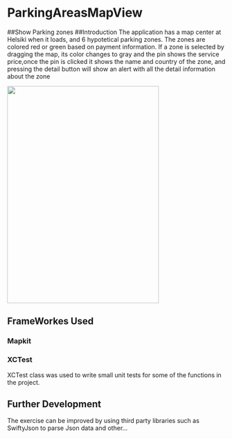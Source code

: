 # ParkingAreasMapView
##Show Parking zones
##Introduction
The application has a map center at Helsiki when it loads, and 6 hypotetical parking zones. The zones are colored red or green based
on payment information. If a zone is selected by dragging the map, its color changes to gray and the pin shows the service price,once the
pin is clicked it shows the name and country of the zone, and pressing the detail button will show an alert with all the detail information about the zone

<img src="http://hanabelete.com/mapImg.jpg" width="350" height="500">

## FrameWorkes Used

### Mapkit

 
### XCTest

XCTest class was used to write small unit tests for some of the functions in the project.

## Further Development

The exercise can be improved by using third party libraries such as SwiftyJson to parse Json data and other...
